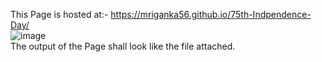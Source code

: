 This Page is hosted at:- https://mriganka56.github.io/75th-Indpendence-Day/
<br>
![image](https://user-images.githubusercontent.com/93525552/185730848-4041660a-3945-4a3b-874a-04fb47272b72.png)
<br>
The output of the Page shall look like the file attached.

